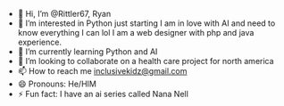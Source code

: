 - 👋 Hi, I’m @Rittler67, Ryan
- 👀 I’m interested in Python just starting I am in love with AI and need to know everything I can lol I am a web designer with php and java experience.
- 🌱 I’m currently learning Python and AI
- 💞️ I’m looking to collaborate on a health care project for north america 
- 📫 How to reach me inclusivekidz@gmail.com
- 😄 Pronouns: He/HIM
- ⚡ Fun fact: I have an ai series called Nana Nell

<!---
Rittler67/Rittler67 is a ✨ special ✨ repository because its `README.md` (this file) appears on your GitHub profile.
You can click the Preview link to take a look at your changes.
--->
